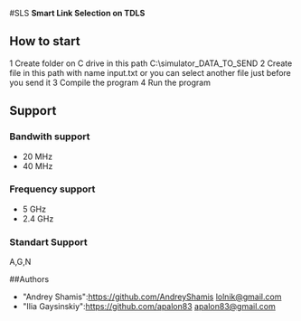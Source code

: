 #SLS
**Smart Link Selection on TDLS**

## How to start
1 Create folder on C drive in this path		C:\simulator\_DATA_TO_SEND
2	Create file in this path with name input.txt or you can select another file just before you send it
3 Compile the program
4 Run the program

## Support
### Bandwith support
* 20 	MHz
* 40 	MHz

### Frequency support
* 5		GHz
* 2.4	GHz

### Standart Support
A,G,N

##Authors
* "Andrey Shamis":https://github.com/AndreyShamis		lolnik@gmail.com
* "Ilia Gaysinskiy":https://github.com/apalon83		apalon83@gmail.com

